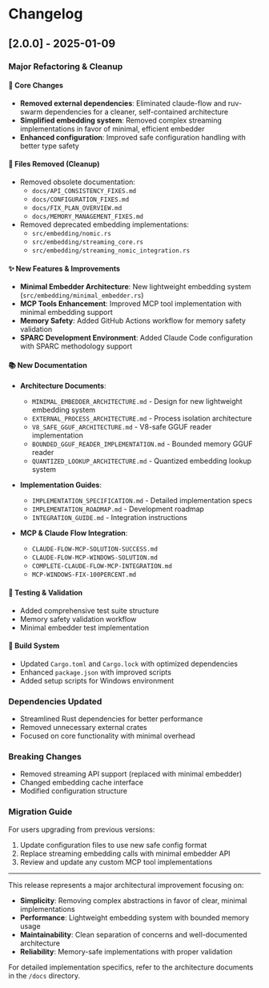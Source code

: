 # Changelog

## [2.0.0] - 2025-01-09

### Major Refactoring & Cleanup

#### 🔧 Core Changes
- **Removed external dependencies**: Eliminated claude-flow and ruv-swarm dependencies for a cleaner, self-contained architecture
- **Simplified embedding system**: Removed complex streaming implementations in favor of minimal, efficient embedder
- **Enhanced configuration**: Improved safe configuration handling with better type safety

#### 📁 Files Removed (Cleanup)
- Removed obsolete documentation:
  - `docs/API_CONSISTENCY_FIXES.md`
  - `docs/CONFIGURATION_FIXES.md`
  - `docs/FIX_PLAN_OVERVIEW.md`
  - `docs/MEMORY_MANAGEMENT_FIXES.md`
- Removed deprecated embedding implementations:
  - `src/embedding/nomic.rs`
  - `src/embedding/streaming_core.rs`
  - `src/embedding/streaming_nomic_integration.rs`

#### ✨ New Features & Improvements
- **Minimal Embedder Architecture**: New lightweight embedding system (`src/embedding/minimal_embedder.rs`)
- **MCP Tools Enhancement**: Improved MCP tool implementation with minimal embedding support
- **Memory Safety**: Added GitHub Actions workflow for memory safety validation
- **SPARC Development Environment**: Added Claude Code configuration with SPARC methodology support

#### 📚 New Documentation
- **Architecture Documents**:
  - `MINIMAL_EMBEDDER_ARCHITECTURE.md` - Design for new lightweight embedding system
  - `EXTERNAL_PROCESS_ARCHITECTURE.md` - Process isolation architecture
  - `V8_SAFE_GGUF_ARCHITECTURE.md` - V8-safe GGUF reader implementation
  - `BOUNDED_GGUF_READER_IMPLEMENTATION.md` - Bounded memory GGUF reader
  - `QUANTIZED_LOOKUP_ARCHITECTURE.md` - Quantized embedding lookup system
  
- **Implementation Guides**:
  - `IMPLEMENTATION_SPECIFICATION.md` - Detailed implementation specs
  - `IMPLEMENTATION_ROADMAP.md` - Development roadmap
  - `INTEGRATION_GUIDE.md` - Integration instructions
  
- **MCP & Claude Flow Integration**:
  - `CLAUDE-FLOW-MCP-SOLUTION-SUCCESS.md`
  - `CLAUDE-FLOW-MCP-WINDOWS-SOLUTION.md`
  - `COMPLETE-CLAUDE-FLOW-MCP-INTEGRATION.md`
  - `MCP-WINDOWS-FIX-100PERCENT.md`

#### 🧪 Testing & Validation
- Added comprehensive test suite structure
- Memory safety validation workflow
- Minimal embedder test implementation

#### 🔨 Build System
- Updated `Cargo.toml` and `Cargo.lock` with optimized dependencies
- Enhanced `package.json` with improved scripts
- Added setup scripts for Windows environment

### Dependencies Updated
- Streamlined Rust dependencies for better performance
- Removed unnecessary external crates
- Focused on core functionality with minimal overhead

### Breaking Changes
- Removed streaming API support (replaced with minimal embedder)
- Changed embedding cache interface
- Modified configuration structure

### Migration Guide
For users upgrading from previous versions:
1. Update configuration files to use new safe config format
2. Replace streaming embedding calls with minimal embedder API
3. Review and update any custom MCP tool implementations

---

This release represents a major architectural improvement focusing on:
- **Simplicity**: Removing complex abstractions in favor of clear, minimal implementations
- **Performance**: Lightweight embedding system with bounded memory usage
- **Maintainability**: Clean separation of concerns and well-documented architecture
- **Reliability**: Memory-safe implementations with proper validation

For detailed implementation specifics, refer to the architecture documents in the `/docs` directory.